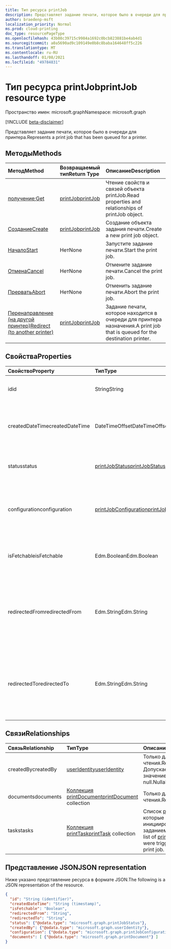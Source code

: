 ```yaml
---
title: Тип ресурса printJob
description: Представляет задание печати, которое было в очереди для принтера.
author: braedenp-msft
localization_priority: Normal
ms.prod: cloud-printing
doc_type: resourcePageType
ms.openlocfilehash: 43b08c39715c9984a1692c0bcb823881be4ab4d1
ms.sourcegitcommit: a0a5690ad9c109149e0b8c8baba164648ff5c226
ms.translationtype: MT
ms.contentlocale: ru-RU
ms.lasthandoff: 01/08/2021
ms.locfileid: "49784831"
---
```

# <a name="printjob-resource-type"></a><span data-ttu-id="2a436-103">Тип ресурса printJob</span><span class="sxs-lookup"><span data-stu-id="2a436-103">printJob resource type</span></span>

<span data-ttu-id="2a436-104">Пространство имен: microsoft.graph</span><span class="sxs-lookup"><span data-stu-id="2a436-104">Namespace: microsoft.graph</span></span>

[!INCLUDE [beta-disclaimer](../../includes/beta-disclaimer.md)]

<span data-ttu-id="2a436-105">Представляет задание печати, которое было в очереди для принтера.</span><span class="sxs-lookup"><span data-stu-id="2a436-105">Represents a print job that has been queued for a printer.</span></span>

## <a name="methods"></a><span data-ttu-id="2a436-106">Методы</span><span class="sxs-lookup"><span data-stu-id="2a436-106">Methods</span></span>

| <span data-ttu-id="2a436-107">Метод</span><span class="sxs-lookup"><span data-stu-id="2a436-107">Method</span></span>       | <span data-ttu-id="2a436-108">Возвращаемый тип</span><span class="sxs-lookup"><span data-stu-id="2a436-108">Return Type</span></span> | <span data-ttu-id="2a436-109">Описание</span><span class="sxs-lookup"><span data-stu-id="2a436-109">Description</span></span> |
|:-------------|:------------|:------------|
| <span data-ttu-id="2a436-110">[получение](../api/printjob-get.md);</span><span class="sxs-lookup"><span data-stu-id="2a436-110">[Get](../api/printjob-get.md)</span></span> | [<span data-ttu-id="2a436-111">printJob</span><span class="sxs-lookup"><span data-stu-id="2a436-111">printJob</span></span>](printjob.md) | <span data-ttu-id="2a436-112">Чтение свойств и связей объекта printJob.</span><span class="sxs-lookup"><span data-stu-id="2a436-112">Read properties and relationships of printJob object.</span></span> |
| [<span data-ttu-id="2a436-113">Создание</span><span class="sxs-lookup"><span data-stu-id="2a436-113">Create</span></span>](../api/printer-post-jobs.md) | [<span data-ttu-id="2a436-114">printJob</span><span class="sxs-lookup"><span data-stu-id="2a436-114">printJob</span></span>](printjob.md) | <span data-ttu-id="2a436-115">Создание объекта задания печати.</span><span class="sxs-lookup"><span data-stu-id="2a436-115">Create a new print job object.</span></span> |
| [<span data-ttu-id="2a436-116">Начало</span><span class="sxs-lookup"><span data-stu-id="2a436-116">Start</span></span>](../api/printjob-start.md)|<span data-ttu-id="2a436-117">Нет</span><span class="sxs-lookup"><span data-stu-id="2a436-117">None</span></span>|<span data-ttu-id="2a436-118">Запустите задание печати.</span><span class="sxs-lookup"><span data-stu-id="2a436-118">Start the print job.</span></span>|
| [<span data-ttu-id="2a436-119">Отмена</span><span class="sxs-lookup"><span data-stu-id="2a436-119">Cancel</span></span>](../api/printjob-cancel.md)|<span data-ttu-id="2a436-120">Нет</span><span class="sxs-lookup"><span data-stu-id="2a436-120">None</span></span>|<span data-ttu-id="2a436-121">Отмените задание печати.</span><span class="sxs-lookup"><span data-stu-id="2a436-121">Cancel the print job.</span></span>|
| [<span data-ttu-id="2a436-122">Прервать</span><span class="sxs-lookup"><span data-stu-id="2a436-122">Abort</span></span>](../api/printjob-abort.md)|<span data-ttu-id="2a436-123">Нет</span><span class="sxs-lookup"><span data-stu-id="2a436-123">None</span></span>|<span data-ttu-id="2a436-124">Отменить задание печати.</span><span class="sxs-lookup"><span data-stu-id="2a436-124">Abort the print job.</span></span>|
| [<span data-ttu-id="2a436-125">Перенаправление (на другой принтер)</span><span class="sxs-lookup"><span data-stu-id="2a436-125">Redirect (to another printer)</span></span>](../api/printjob-redirect.md) | [<span data-ttu-id="2a436-126">printJob</span><span class="sxs-lookup"><span data-stu-id="2a436-126">printJob</span></span>](printjob.md) | <span data-ttu-id="2a436-127">Задание печати, которое находится в очереди для принтера назначения.</span><span class="sxs-lookup"><span data-stu-id="2a436-127">A print job that is queued for the destination printer.</span></span> |

## <a name="properties"></a><span data-ttu-id="2a436-128">Свойства</span><span class="sxs-lookup"><span data-stu-id="2a436-128">Properties</span></span>
| <span data-ttu-id="2a436-129">Свойство</span><span class="sxs-lookup"><span data-stu-id="2a436-129">Property</span></span>     | <span data-ttu-id="2a436-130">Тип</span><span class="sxs-lookup"><span data-stu-id="2a436-130">Type</span></span>        | <span data-ttu-id="2a436-131">Описание</span><span class="sxs-lookup"><span data-stu-id="2a436-131">Description</span></span> |
|:-------------|:------------|:------------|
|<span data-ttu-id="2a436-132">id</span><span class="sxs-lookup"><span data-stu-id="2a436-132">id</span></span>|<span data-ttu-id="2a436-133">String</span><span class="sxs-lookup"><span data-stu-id="2a436-133">String</span></span>|<span data-ttu-id="2a436-134">GUID принтера.</span><span class="sxs-lookup"><span data-stu-id="2a436-134">The printer's GUID.</span></span> <span data-ttu-id="2a436-135">Только для чтения.</span><span class="sxs-lookup"><span data-stu-id="2a436-135">Read-only.</span></span>|
|<span data-ttu-id="2a436-136">createdDateTime</span><span class="sxs-lookup"><span data-stu-id="2a436-136">createdDateTime</span></span>|<span data-ttu-id="2a436-137">DateTimeOffset</span><span class="sxs-lookup"><span data-stu-id="2a436-137">DateTimeOffset</span></span>|<span data-ttu-id="2a436-138">DateTimeOffset, когда было создано задание.</span><span class="sxs-lookup"><span data-stu-id="2a436-138">The DateTimeOffset when the job was created.</span></span> <span data-ttu-id="2a436-139">Только для чтения.</span><span class="sxs-lookup"><span data-stu-id="2a436-139">Read-only.</span></span>|
|<span data-ttu-id="2a436-140">status</span><span class="sxs-lookup"><span data-stu-id="2a436-140">status</span></span>|[<span data-ttu-id="2a436-141">printJobStatus</span><span class="sxs-lookup"><span data-stu-id="2a436-141">printJobStatus</span></span>](printjobstatus.md)|<span data-ttu-id="2a436-142">Состояние задания печати.</span><span class="sxs-lookup"><span data-stu-id="2a436-142">The status of the print job.</span></span> <span data-ttu-id="2a436-143">Только для чтения.</span><span class="sxs-lookup"><span data-stu-id="2a436-143">Read-only.</span></span>|
|<span data-ttu-id="2a436-144">configuration</span><span class="sxs-lookup"><span data-stu-id="2a436-144">configuration</span></span>|[<span data-ttu-id="2a436-145">printJobConfiguration</span><span class="sxs-lookup"><span data-stu-id="2a436-145">printJobConfiguration</span></span>](printJobConfiguration.md)|<span data-ttu-id="2a436-146">Группа параметров, которые принтер должен использовать для печати задания.</span><span class="sxs-lookup"><span data-stu-id="2a436-146">A group of settings that a printer should use to print a job.</span></span>|
|<span data-ttu-id="2a436-147">isFetchable</span><span class="sxs-lookup"><span data-stu-id="2a436-147">isFetchable</span></span>|<span data-ttu-id="2a436-148">Edm.Boolean</span><span class="sxs-lookup"><span data-stu-id="2a436-148">Edm.Boolean</span></span>|<span data-ttu-id="2a436-149">Если засвеяно, документ может быть извлечен принтером.</span><span class="sxs-lookup"><span data-stu-id="2a436-149">If true, document can be fetched by printer.</span></span>|
|<span data-ttu-id="2a436-150">redirectedFrom</span><span class="sxs-lookup"><span data-stu-id="2a436-150">redirectedFrom</span></span>|<span data-ttu-id="2a436-151">Edm.String</span><span class="sxs-lookup"><span data-stu-id="2a436-151">Edm.String</span></span>|<span data-ttu-id="2a436-152">Содержит URL-адрес задания источника, если задание было перенаправлено с другого принтера.</span><span class="sxs-lookup"><span data-stu-id="2a436-152">Contains the source job URL, if the job has been redirected from another printer.</span></span>|
|<span data-ttu-id="2a436-153">redirectedTo</span><span class="sxs-lookup"><span data-stu-id="2a436-153">redirectedTo</span></span>|<span data-ttu-id="2a436-154">Edm.String</span><span class="sxs-lookup"><span data-stu-id="2a436-154">Edm.String</span></span>|<span data-ttu-id="2a436-155">Содержит URL-адрес задания назначения, если задание было перенаправлено на другой принтер.</span><span class="sxs-lookup"><span data-stu-id="2a436-155">Contains the destination job URL, if the job has been redirected to another printer.</span></span>|

## <a name="relationships"></a><span data-ttu-id="2a436-156">Связи</span><span class="sxs-lookup"><span data-stu-id="2a436-156">Relationships</span></span>
| <span data-ttu-id="2a436-157">Связь</span><span class="sxs-lookup"><span data-stu-id="2a436-157">Relationship</span></span> | <span data-ttu-id="2a436-158">Тип</span><span class="sxs-lookup"><span data-stu-id="2a436-158">Type</span></span>        | <span data-ttu-id="2a436-159">Описание</span><span class="sxs-lookup"><span data-stu-id="2a436-159">Description</span></span> |
|:-------------|:------------|:------------|
|<span data-ttu-id="2a436-160">createdBy</span><span class="sxs-lookup"><span data-stu-id="2a436-160">createdBy</span></span>|[<span data-ttu-id="2a436-161">userIdentity</span><span class="sxs-lookup"><span data-stu-id="2a436-161">userIdentity</span></span>](useridentity.md)| <span data-ttu-id="2a436-162">Только для чтения.</span><span class="sxs-lookup"><span data-stu-id="2a436-162">Read-only.</span></span> <span data-ttu-id="2a436-163">Допускается значение null.</span><span class="sxs-lookup"><span data-stu-id="2a436-163">Nullable.</span></span>|
|<span data-ttu-id="2a436-164">documents</span><span class="sxs-lookup"><span data-stu-id="2a436-164">documents</span></span>|<span data-ttu-id="2a436-165">[Коллекция printDocument](printdocument.md)</span><span class="sxs-lookup"><span data-stu-id="2a436-165">[printDocument](printdocument.md) collection</span></span>| <span data-ttu-id="2a436-166">Только для чтения.</span><span class="sxs-lookup"><span data-stu-id="2a436-166">Read-only.</span></span>|
|<span data-ttu-id="2a436-167">tasks</span><span class="sxs-lookup"><span data-stu-id="2a436-167">tasks</span></span>|<span data-ttu-id="2a436-168">[Коллекция printTask](printtask.md)</span><span class="sxs-lookup"><span data-stu-id="2a436-168">[printTask](printtask.md) collection</span></span>|<span data-ttu-id="2a436-169">Список [printTasks,](printtask.md) которые были инициированы этим заданием печати.</span><span class="sxs-lookup"><span data-stu-id="2a436-169">A list of [printTasks](printtask.md) that were triggered by this print job.</span></span>|

## <a name="json-representation"></a><span data-ttu-id="2a436-170">Представление JSON</span><span class="sxs-lookup"><span data-stu-id="2a436-170">JSON representation</span></span>

<span data-ttu-id="2a436-171">Ниже указано представление ресурса в формате JSON.</span><span class="sxs-lookup"><span data-stu-id="2a436-171">The following is a JSON representation of the resource.</span></span>

<!-- {
  "blockType": "resource",
  "optionalProperties": [

  ],
  "@odata.type": "microsoft.graph.printJob",
  "keyProperty": "id",
  "baseType":"microsoft.graph.entity"
}-->

```json
{
  "id": "String (identifier)",
  "createdDateTime": "String (timestamp)",
  "isFetchable": "Boolean",
  "redirectedFrom": "String",
  "redirectedTo": "String",
  "status": {"@odata.type": "microsoft.graph.printJobStatus"},
  "createdBy": {"@odata.type": "microsoft.graph.userIdentity"},
  "configuration": {"@odata.type": "microsoft.graph.printJobConfiguration"},
  "documents": [ {"@odata.type": "microsoft.graph.printDocument"} ]
}

```

<!-- uuid: 8fcb5dbc-d5aa-4681-8e31-b001d5168d79
2015-10-25 14:57:30 UTC -->
<!-- {
  "type": "#page.annotation",
  "description": "printJob resource",
  "keywords": "",
  "section": "documentation",
  "tocPath": ""
}-->

